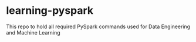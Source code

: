 # learning-pyspark
This repo to hold all required PySpark commands used for Data Engineering and Machine Learning
